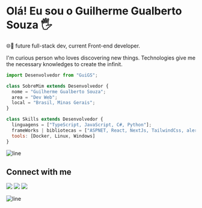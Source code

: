 <div>
 
# Olá! Eu sou o Guilherme Gualberto Souza 🖐️
🌐🚀 future full-stack dev, current Front-end developer.
</div>

I'm curious person who loves discovering new things. Technologies give me the necessary
             knowledges to create the infinit.
```js
import Desenvolvedor from "GuiGS";

class SobreMim extends Desenvolvedor {
  nome = "Guilherme Gualberto Souza";
  area = "Dev Web";
  local = "Brasil, Minas Gerais";
}

class Skills extends Desenvolvedor {
  linguagens = ["TypeScript, JavaScript, C#, Python"];
  frameWorks | bibliotecas = ["ASPNET, React, NextJs, TailwindCss, alert('Me viro no DJANGO'), ...rest"];
  tools: [Docker, Linux, Windows]
}

```

![line](https://cdn.discordapp.com/attachments/842741907720896512/842806312386428948/gif.gif)

</div>

<div align="top-right">

## Connect with me <img  width="60" align="">

<p align="left">
  <a href="mailto:ggualbertosouza@gmail.com" alt="Gmail">
  <img src="https://img.shields.io/badge/-Gmail-FF0000?style=flat-square&labelColor=FF0000&logo=gmail&logoColor=white&link=LINK-DO-SEU-GMAIL" /></a>

  <a href="https://www.linkedin.com/in/guilhermegsz/" alt="LinkedIn">
  <img src="https://img.shields.io/badge/-Linkedin-0e76a8?style=flat-square&logo=Linkedin&logoColor=white&link=LINK-DO-SEU-LINKEDIN" /></a>

  <a href="https://www.instagram.com/ggualbertosouza/" alt="Instagram">
  <img src="https://img.shields.io/badge/-Instagram-DF0174?style=flat-square&labelColor=DF0174&logo=instagram&logoColor=white&link=LINK-DO-SEU-INSTAGRAM"/></a>
</p>
</div>


![line](https://cdn.discordapp.com/attachments/842741907720896512/842806312386428948/gif.gif)
<div align="center">

